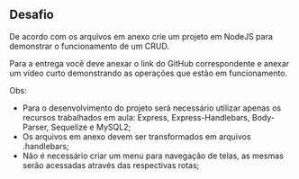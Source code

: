 ## Desafio

De acordo com os arquivos em anexo crie um projeto em NodeJS para demonstrar o funcionamento de um CRUD.

Para a entrega você deve anexar o link do GitHub correspondente e anexar um vídeo curto demonstrando as operações que estão em funcionamento.

Obs:
- Para o desenvolvimento do projeto será necessário utilizar apenas os recursos trabalhados em aula: Express, Express-Handlebars, Body-Parser, Sequelize e MySQL2;
- Os arquivos em anexo devem ser transformados em arquivos .handlebars;
- Não é necessário criar um menu para navegação de telas, as mesmas serão acessadas através das respectivas rotas;
